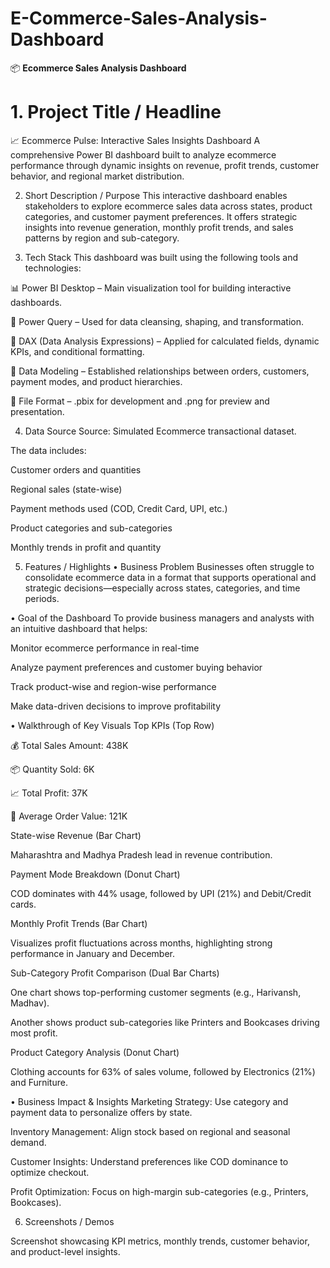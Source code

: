 # E-Commerce-Sales-Analysis-Dashboard

📦 **Ecommerce Sales Analysis Dashboard**

# **1. Project Title / Headline**
📈 Ecommerce Pulse: Interactive Sales Insights Dashboard
A comprehensive Power BI dashboard built to analyze ecommerce performance through dynamic insights on revenue, profit trends, customer behavior, and regional market distribution.

2. Short Description / Purpose
This interactive dashboard enables stakeholders to explore ecommerce sales data across states, product categories, and customer payment preferences. It offers strategic insights into revenue generation, monthly profit trends, and sales patterns by region and sub-category.

3. Tech Stack
This dashboard was built using the following tools and technologies:

📊 Power BI Desktop – Main visualization tool for building interactive dashboards.

📂 Power Query – Used for data cleansing, shaping, and transformation.

🧠 DAX (Data Analysis Expressions) – Applied for calculated fields, dynamic KPIs, and conditional formatting.

📝 Data Modeling – Established relationships between orders, customers, payment modes, and product hierarchies.

📁 File Format – .pbix for development and .png for preview and presentation.

4. Data Source
Source: Simulated Ecommerce transactional dataset.

The data includes:

Customer orders and quantities

Regional sales (state-wise)

Payment methods used (COD, Credit Card, UPI, etc.)

Product categories and sub-categories

Monthly trends in profit and quantity

5. Features / Highlights
• Business Problem
Businesses often struggle to consolidate ecommerce data in a format that supports operational and strategic decisions—especially across states, categories, and time periods.

• Goal of the Dashboard
To provide business managers and analysts with an intuitive dashboard that helps:

Monitor ecommerce performance in real-time

Analyze payment preferences and customer buying behavior

Track product-wise and region-wise performance

Make data-driven decisions to improve profitability

• Walkthrough of Key Visuals
Top KPIs (Top Row)

💰 Total Sales Amount: 438K

📦 Quantity Sold: 6K

📈 Total Profit: 37K

🧾 Average Order Value: 121K

State-wise Revenue (Bar Chart)

Maharashtra and Madhya Pradesh lead in revenue contribution.

Payment Mode Breakdown (Donut Chart)

COD dominates with 44% usage, followed by UPI (21%) and Debit/Credit cards.

Monthly Profit Trends (Bar Chart)

Visualizes profit fluctuations across months, highlighting strong performance in January and December.

Sub-Category Profit Comparison (Dual Bar Charts)

One chart shows top-performing customer segments (e.g., Harivansh, Madhav).

Another shows product sub-categories like Printers and Bookcases driving most profit.

Product Category Analysis (Donut Chart)

Clothing accounts for 63% of sales volume, followed by Electronics (21%) and Furniture.

• Business Impact & Insights
Marketing Strategy: Use category and payment data to personalize offers by state.

Inventory Management: Align stock based on regional and seasonal demand.

Customer Insights: Understand preferences like COD dominance to optimize checkout.

Profit Optimization: Focus on high-margin sub-categories (e.g., Printers, Bookcases).

6. Screenshots / Demos

Screenshot showcasing KPI metrics, monthly trends, customer behavior, and product-level insights.

